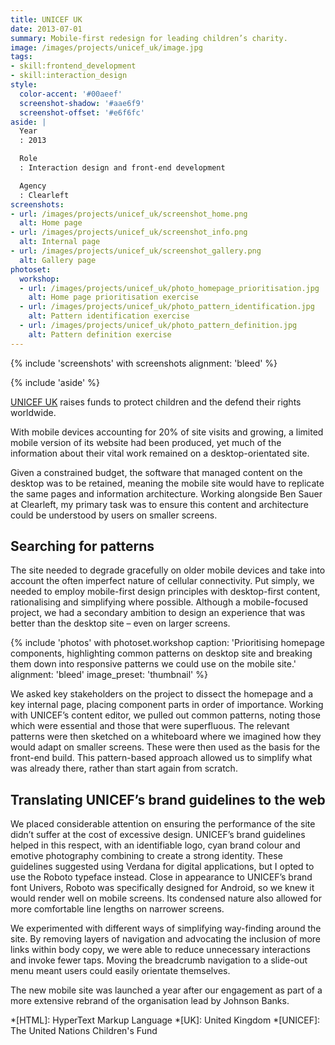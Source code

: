 ```yaml
---
title: UNICEF UK
date: 2013-07-01
summary: Mobile-first redesign for leading children’s charity.
image: /images/projects/unicef_uk/image.jpg
tags:
- skill:frontend_development
- skill:interaction_design
style:
  color-accent: '#00aeef'
  screenshot-shadow: '#aae6f9'
  screenshot-offset: '#e6f6fc'
aside: |
  Year
  : 2013

  Role
  : Interaction design and front-end development

  Agency
  : Clearleft
screenshots:
- url: /images/projects/unicef_uk/screenshot_home.png
  alt: Home page
- url: /images/projects/unicef_uk/screenshot_info.png
  alt: Internal page
- url: /images/projects/unicef_uk/screenshot_gallery.png
  alt: Gallery page
photoset:
  workshop:
  - url: /images/projects/unicef_uk/photo_homepage_prioritisation.jpg
    alt: Home page prioritisation exercise
  - url: /images/projects/unicef_uk/photo_pattern_identification.jpg
    alt: Pattern identification exercise
  - url: /images/projects/unicef_uk/photo_pattern_definition.jpg
    alt: Pattern definition exercise
---
```

{% include 'screenshots' with screenshots
  alignment: 'bleed'
%}

{% include 'aside' %}

[UNICEF UK][1] raises funds to protect children and the defend their rights worldwide.

With mobile devices accounting for 20% of site visits and growing, a limited mobile version of its website had been produced, yet much of the information about their vital work remained on a desktop-orientated site.

Given a constrained budget, the software that managed content on the desktop was to be retained, meaning the mobile site would have to replicate the same pages and information architecture. Working alongside Ben Sauer at Clearleft, my primary task was to ensure this content and architecture could be understood by users on smaller screens.

## Searching for patterns

The site needed to degrade gracefully on older mobile devices and take into account the often imperfect nature of cellular connectivity. Put simply, we needed to employ mobile-first design principles with desktop-first content, rationalising and simplifying where possible. Although a mobile-focused project, we had a secondary ambition to design an experience that was better than the desktop site – even on larger screens.

{% include 'photos' with photoset.workshop
  caption: 'Prioritising homepage components, highlighting common patterns on desktop site and breaking them down into responsive patterns we could use on the mobile site.'
  alignment: 'bleed'
  image_preset: 'thumbnail'
%}

We asked key stakeholders on the project to dissect the homepage and a key internal page, placing component parts in order of importance. Working with UNICEF’s content editor, we pulled out common patterns, noting those which were essential and those that were superfluous. The relevant patterns were then sketched on a whiteboard where we imagined how they would adapt on smaller screens. These were then used as the basis for the front-end build. This pattern-based approach allowed us to simplify what was already there, rather than start again from scratch.

## Translating UNICEF’s brand guidelines to the web

We placed considerable attention on ensuring the performance of the site didn’t suffer at the cost of excessive design. UNICEF’s brand guidelines helped in this respect, with an identifiable logo, cyan brand colour and emotive photography combining to create a strong identity. These guidelines suggested using Verdana for digital applications, but I opted to use the Roboto typeface instead. Close in appearance to UNICEF’s brand font Univers, Roboto was specifically designed for Android, so we knew it would render well on mobile screens. Its condensed nature also allowed for more comfortable line lengths on narrower screens.

We experimented with different ways of simplifying way-finding around the site. By removing layers of navigation and advocating the inclusion of more links within body copy, we were able to reduce unnecessary interactions and invoke fewer taps. Moving the breadcrumb navigation to a slide-out menu meant users could easily orientate themselves.

The new mobile site was launched a year after our engagement as part of a more extensive rebrand of the organisation lead by Johnson Banks.

[1]: https://www.unicef.org.uk

*[HTML]: HyperText Markup Language
*[UK]: United Kingdom
*[UNICEF]: The United Nations Children's Fund
